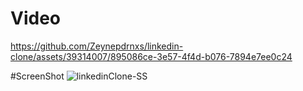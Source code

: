 # Video
https://github.com/Zeynepdrnxs/linkedin-clone/assets/39314007/895086ce-3e57-4f4d-b076-7894e7ee0c24

#ScreenShot
![linkedinClone-SS](https://github.com/Zeynepdrnxs/linkedin-clone/assets/39314007/90b3afdd-c947-4861-ba46-c34a08c71025)
